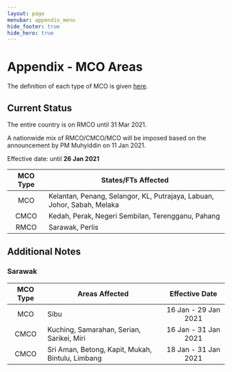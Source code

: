```yaml
---
layout: page
menubar: appendix_menu
hide_footer: true
hide_hero: true
---
```



# Appendix - MCO Areas

The definition of each type of MCO is given [here](/appendix-acronyms).

## Current Status

The entire country is on RMCO until 31 Mar 2021.

A nationwide mix of RMCO/CMCO/MCO will be imposed based on the announcement by PM Muhyiddin on 11 Jan 2021.

Effective date: until **26 Jan 2021**

| MCO Type | States/FTs Affected                                                     |
|:--------:|-------------------------------------------------------------------------|
| MCO      | Kelantan, Penang, Selangor, KL, Putrajaya, Labuan, Johor, Sabah, Melaka |
| CMCO     | Kedah, Perak, Negeri Sembilan, Terengganu, Pahang                       |
| RMCO     | Sarawak, Perlis                                                         |

## Additional Notes

### Sarawak

| MCO Type | Areas Affected | Effective Date |
|:--------:|----------------|:--------------:|
| MCO | Sibu | 16 Jan - 29 Jan 2021 |
| CMCO | Kuching, Samarahan, Serian, Sarikei, Miri | 16 Jan - 31 Jan 2021 |
| CMCO | Sri Aman, Betong, Kapit, Mukah, Bintulu, Limbang | 18 Jan - 31 Jan 2021 |
